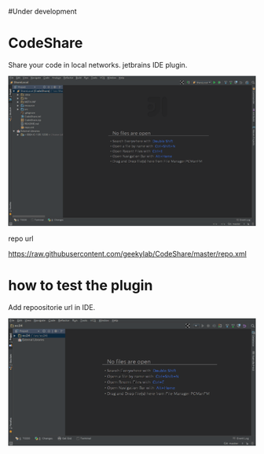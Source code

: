 #Under development

CodeShare
=========

Share your code in local networks. jetbrains IDE plugin.

![Screen1](https://github.com/geekylab/CodeShare/raw/master/screen1.gif)

repo url

https://raw.githubusercontent.com/geekylab/CodeShare/master/repo.xml

# how to test the plugin

Add repoositorie url in IDE.

![how to test](https://github.com/geekylab/CodeShare/raw/master/screen3.gif)



